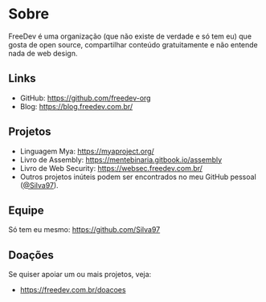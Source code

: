 # Sobre

FreeDev é uma organização (que não existe de verdade e só tem eu) que gosta de open source, compartilhar conteúdo gratuitamente e
não entende nada de web design.

## Links

- GitHub: <https://github.com/freedev-org>
- Blog: <https://blog.freedev.com.br/>

## Projetos

- Linguagem Mya: <https://myaproject.org/>
- Livro de Assembly: <https://mentebinaria.gitbook.io/assembly>
- Livro de Web Security: <https://websec.freedev.com.br/>
- Outros projetos inúteis podem ser encontrados no meu GitHub pessoal ([@Silva97](https://github.com/Silva97)).

## Equipe

Só tem eu mesmo: <https://github.com/Silva97>

## Doações

Se quiser apoiar um ou mais projetos, veja:

* <https://freedev.com.br/doacoes>
